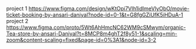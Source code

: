 project 1 
https://www.figma.com/design/wKtOpi7Vlh1idImeVlyObO/movie-ticket-booking-by-ansari-daniyal?node-id=0-1&t=G8fgGZiUfK5iHDuA-1
project 2
https://www.figma.com/proto/5Wt6AhHmcNC62WM9cSMwym/organic-Tea-store-by-ansari-Daniyal?t=8MCP8m4ghT2f8y51-1&scaling=min-zoom&content-scaling=fixed&page-id=0%3A1&node-id=3-2

